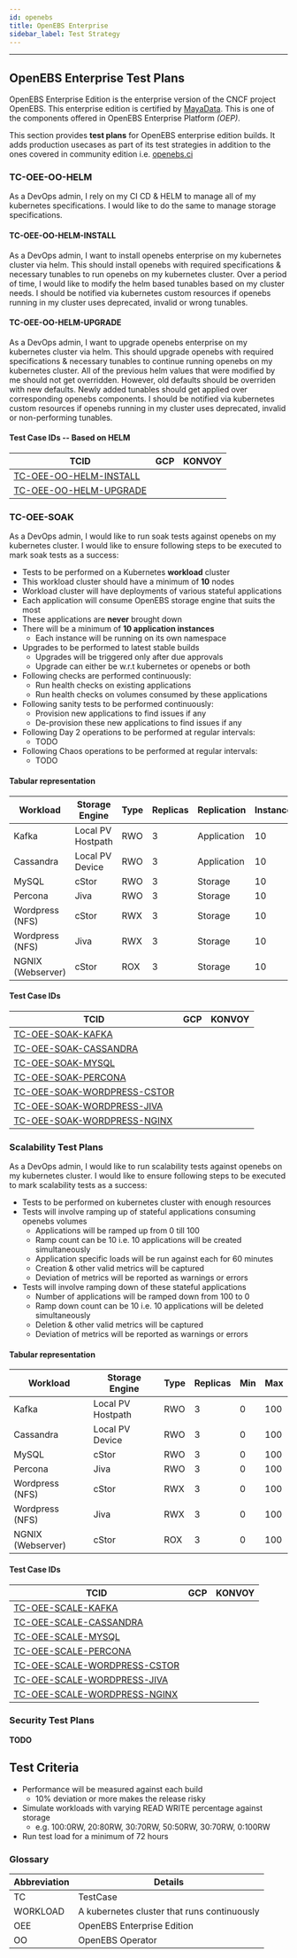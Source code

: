 ```yaml
---
id: openebs
title: OpenEBS Enterprise
sidebar_label: Test Strategy
---
```

------

## OpenEBS Enterprise Test Plans

OpenEBS Enterprise Edition is the enterprise version of the CNCF project OpenEBS. This enterprise edition is certified by [MayaData](https://mayadata.io/). This is one of the components offered in OpenEBS Enterprise Platform _(OEP)_.

This section provides **test plans** for OpenEBS enterprise edition builds. It adds production usecases as part of its test strategies in addition to the ones covered in community edition i.e. <a href="http://openebs.ci/" target="_blank">openebs.ci</a> 

### TC-OEE-OO-HELM
As a DevOps admin, I rely on my CI CD & HELM to manage all of my kubernetes specifications. I would like to do the same to manage storage specifications.

#### TC-OEE-OO-HELM-INSTALL
As a DevOps admin, I want to install openebs enterprise on my kubernetes cluster via helm. This should install openebs with required specifications & necessary tunables to run openebs on my kubernetes cluster. Over a period of time, I would like to modify the helm based tunables based on my cluster needs. I should be notified via kubernetes custom resources if openebs running in my cluster uses deprecated, invalid or wrong tunables.

#### TC-OEE-OO-HELM-UPGRADE
As a DevOps admin, I want to upgrade openebs enterprise on my kubernetes cluster via helm. This should upgrade openebs with required specifications & necessary tunables to continue running openebs on my kubernetes cluster. All of the previous helm values that were modified by me should not get overridden. However, old defaults should be overriden with new defaults. Newly added tunables should get applied over corresponding openebs components. I should be notified via kubernetes custom resources if openebs running in my cluster uses deprecated, invalid or non-performing tunables.

#### Test Case IDs -- Based on HELM

| TCID                                                         | GCP    | KONVOY |
| ------------------------------------------------------------ | ------ | ------ |
| [TC-OEE-OO-HELM-INSTALL](TC-OEE-OO-HELM-INSTALL)             |        |        |
| [TC-OEE-OO-HELM-UPGRADE](TC-OEE-OO-HELM-UPGRADE)             |        |        |

### TC-OEE-SOAK
As a DevOps admin, I would like to run soak tests against openebs on my kubernetes cluster. I would like to ensure following steps to be executed to mark soak tests as a success:

- Tests to be performed on a Kubernetes **workload** cluster
- This workload cluster should have a minimum of **10** nodes
- Workload cluster will have deployments of various stateful applications
- Each application will consume OpenEBS storage engine that suits the most
- These applications are **never** brought down
- There will be a minimum of **10 application instances** 
    - Each instance will be running on its own namespace
- Upgrades to be performed to latest stable builds
    - Upgrades will be triggered only after due approvals
    - Upgrade can either be w.r.t kubernetes or openebs or both
- Following checks are performed continuously:
    - Run health checks on existing applications
    - Run health checks on volumes consumed by these applications
- Following sanity tests to be performed continuously:
    - Provision new applications to find issues if any
    - De-provision these new applications to find issues if any
- Following Day 2 operations to be performed at regular intervals:
    - TODO
- Following Chaos operations to be performed at regular intervals:
    - TODO

#### Tabular representation

| Workload          | Storage Engine    | Type | Replicas | Replication  | Instances |
| ----------------- | ----------------- | ---- | -------- | -------------|---------- |
| Kafka             | Local PV Hostpath | RWO  | 3        | Application  |  10       |
| Cassandra         | Local PV Device   | RWO  | 3        | Application  |  10       |
| MySQL             | cStor             | RWO  | 3        | Storage      |  10       |
| Percona           | Jiva              | RWO  | 3        | Storage      |  10       |
| Wordpress (NFS)   | cStor             | RWX  | 3        | Storage      |  10       |
| Wordpress (NFS)   | Jiva              | RWX  | 3        | Storage      |  10       |
| NGNIX (Webserver) | cStor             | ROX  | 3        | Storage      |  10       |

#### Test Case IDs

| TCID                                                               | GCP    | KONVOY |
| ------------------------------------------------------------------ | ------ | ------ |
| [TC-OEE-SOAK-KAFKA](TC-OEE-SOAK-KAFKA)                             |        |        |
| [TC-OEE-SOAK-CASSANDRA](TC-OEE-SOAK-CASSANDRA)                     |        |        |
| [TC-OEE-SOAK-MYSQL](TC-OEE-SOAK-MYSQL)                             |        |        |
| [TC-OEE-SOAK-PERCONA](TC-OEE-SOAK-PERCONA)                         |        |        |
| [TC-OEE-SOAK-WORDPRESS-CSTOR](TC-OEE-SOAK-WORDPRESS-CSTOR)         |        |        |
| [TC-OEE-SOAK-WORDPRESS-JIVA](TC-OEE-SOAK-WORDPRESS-JIVA)           |        |        |
| [TC-OEE-SOAK-WORDPRESS-NGINX](TC-OEE-SOAK-WORDPRESS-NGINX)         |        |        |


### Scalability Test Plans
As a DevOps admin, I would like to run scalability tests against openebs on my kubernetes cluster. I would like to ensure following steps to be executed to mark scalability tests as a success:

- Tests to be performed on kubernetes cluster with enough resources
- Tests will involve ramping up of stateful applications consuming openebs volumes
    - Applications will be ramped up from 0 till 100
    - Ramp count can be 10 i.e. 10 applications will be created simultaneously
    - Application specific loads will be run against each for 60 minutes
    - Creation & other valid metrics will be captured
    - Deviation of metrics will be reported as warnings or errors
- Tests will involve ramping down of these stateful applications
    - Number of applications will be ramped down from 100 to 0
    - Ramp down count can be 10 i.e. 10 applications will be deleted simultaneously
    - Deletion & other valid metrics will be captured
    - Deviation of metrics will be reported as warnings or errors

#### Tabular representation

| Workload          | Storage Engine    | Type | Replicas | Min  | Max |
| ----------------- | ----------------- | ---- | -------- | ---- | --- |
| Kafka             | Local PV Hostpath | RWO  | 3        | 0    | 100 |
| Cassandra         | Local PV Device   | RWO  | 3        | 0    | 100 |
| MySQL             | cStor             | RWO  | 3        | 0    | 100 |
| Percona           | Jiva              | RWO  | 3        | 0    | 100 |
| Wordpress (NFS)   | cStor             | RWX  | 3        | 0    | 100 |
| Wordpress (NFS)   | Jiva              | RWX  | 3        | 0    | 100 |
| NGNIX (Webserver) | cStor             | ROX  | 3        | 0    | 100 |

#### Test Case IDs

| TCID                                                               | GCP    | KONVOY |
| ------------------------------------------------------------------ | ------ | ------ |
| [TC-OEE-SCALE-KAFKA](TC-OEE-SCALE-KAFKA)                           |        |        |
| [TC-OEE-SCALE-CASSANDRA](TC-OEE-SCALE-CASSANDRA)                   |        |        |
| [TC-OEE-SCALE-MYSQL](TC-OEE-SCALE-MYSQL)                           |        |        |
| [TC-OEE-SCALE-PERCONA](TC-OEE-SCALE-PERCONA)                       |        |        |
| [TC-OEE-SCALE-WORDPRESS-CSTOR](TC-OEE-SCALE-WORDPRESS-CSTOR)       |        |        |
| [TC-OEE-SCALE-WORDPRESS-JIVA](TC-OEE-SCALE-WORDPRESS-JIVA)         |        |        |
| [TC-OEE-SCALE-WORDPRESS-NGINX](TC-OEE-SCALE-WORDPRESS-NGINX)       |        |        |


### Security Test Plans
**TODO**


## Test Criteria
- Performance will be measured against each build
    - 10% deviation or more makes the release risky
- Simulate workloads with varying READ WRITE percentage against storage 
    - e.g. 100:0RW, 20:80RW, 30:70RW, 50:50RW, 30:70RW, 0:100RW
- Run test load for a minimum of 72 hours


### Glossary

| Abbreviation     | Details                                                        |
| ---------------- | -------------------------------------------------------------- |
| TC               | TestCase                                                       |
| WORKLOAD         | A kubernetes cluster that runs continuously                    |
| OEE              | OpenEBS Enterprise Edition                                     |
| OO               | OpenEBS Operator                                               |

